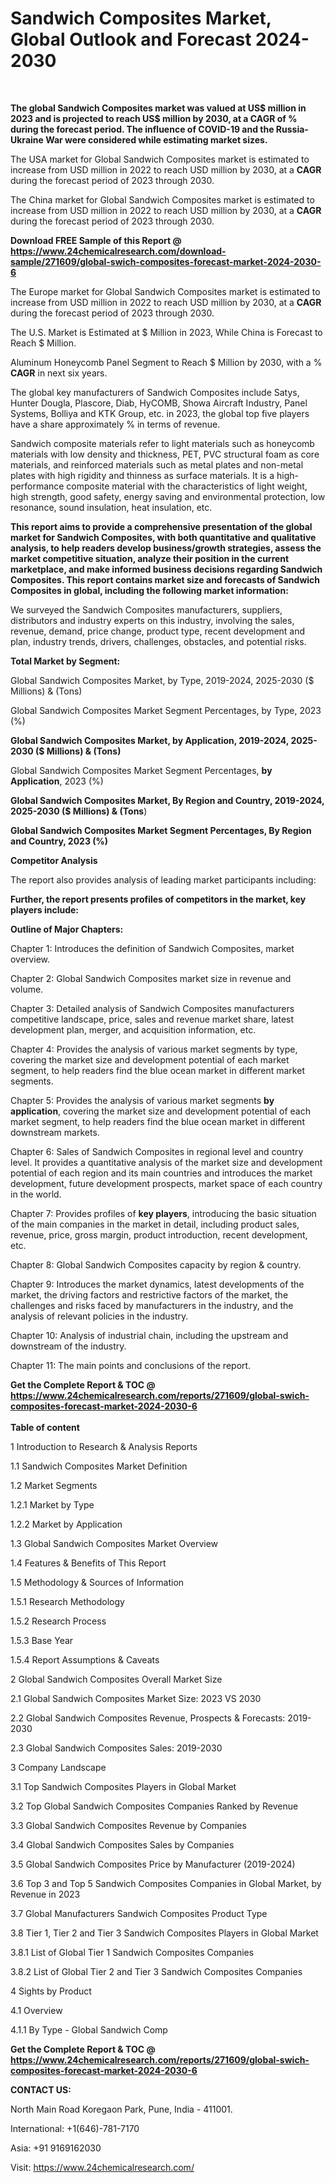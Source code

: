 <h1>Sandwich Composites Market, Global Outlook and Forecast 2024-2030</h1><br/><p><strong>The global Sandwich Composites market was valued at US$ million in 2023 and is projected to reach US$ million by 2030, at a <strong>CAGR</strong> of % during the forecast period. The influence of COVID-19 and the Russia-Ukraine War were considered while estimating market sizes.</strong></p><p>The USA market for Global Sandwich Composites market is estimated to increase from USD million in 2022 to reach USD million by 2030, at a <strong>CAGR</strong> during the forecast period of 2023 through 2030.</p><p>The China market for Global Sandwich Composites market is estimated to increase from USD million in 2022 to reach USD million by 2030, at a <strong>CAGR</strong> during the forecast period of 2023 through 2030.</p><div><b>Download FREE Sample of this Report @ <a href="https://www.24chemicalresearch.com/download-sample/271609/global-swich-composites-forecast-market-2024-2030-6">https://www.24chemicalresearch.com/download-sample/271609/global-swich-composites-forecast-market-2024-2030-6</a></b></div><p>The Europe market for Global Sandwich Composites market is estimated to increase from USD million in 2022 to reach USD million by 2030, at a <strong>CAGR</strong> during the forecast period of 2023 through 2030.</p><p>The U.S. Market is Estimated at $ Million in 2023, While China is Forecast to Reach $ Million.</p><p>Aluminum Honeycomb Panel Segment to Reach $ Million by 2030, with a % <strong>CAGR</strong> in next six years.</p><p>The global key manufacturers of Sandwich Composites include Satys, Hunter Dougla, Plascore, Diab, HyCOMB, Showa Aircraft Industry, Panel Systems, Bolliya and KTK Group, etc. in 2023, the global top five players have a share approximately % in terms of revenue.</p><p>Sandwich composite materials refer to light materials such as honeycomb materials with low density and thickness, PET, PVC structural foam as core materials, and reinforced materials such as metal plates and non-metal plates with high rigidity and thinness as surface materials. It is a high-performance composite material with the characteristics of light weight, high strength, good safety, energy saving and environmental protection, low resonance, sound insulation, heat insulation, etc.</p><p><strong>This report aims to provide a comprehensive presentation of the global market for Sandwich Composites, with both quantitative and qualitative analysis, to help readers develop business/growth strategies, assess the market competitive situation, analyze their position in the current marketplace, and make informed business decisions regarding Sandwich Composites. This report contains market size and forecasts of Sandwich Composites in global, including the following market information:</strong></p><p>We surveyed the Sandwich Composites manufacturers, suppliers, distributors and industry experts on this industry, involving the sales, revenue, demand, price change, product type, recent development and plan, industry trends, drivers, challenges, obstacles, and potential risks.</p><p><strong>Total Market by Segment:</strong></p><p>Global Sandwich Composites Market, by Type, 2019-2024, 2025-2030 ($ Millions) & (Tons)</p><p>Global Sandwich Composites Market Segment Percentages, by Type, 2023 (%)</p><p><strong>Global Sandwich Composites Market, <strong>by Application</strong>, 2019-2024, 2025-2030 ($ Millions) & (Tons)</strong></p><p>Global Sandwich Composites Market Segment Percentages, <strong>by Application</strong>, 2023 (%)</p><p><strong>Global Sandwich Composites Market, By Region and Country, 2019-2024, 2025-2030 ($ Millions) & (Tons</strong>)</p><p><strong>Global Sandwich Composites Market Segment Percentages, By Region and Country, 2023 (%)</strong></p><p><strong>Competitor Analysis</strong></p><p>The report also provides analysis of leading market participants including:</p><p><strong>Further, the report presents profiles of competitors in the market, <strong>key players</strong> include:</strong></p><p><strong>Outline of Major Chapters:</strong></p><p>Chapter 1: Introduces the definition of Sandwich Composites, market overview.</p><p>Chapter 2: Global Sandwich Composites market size in revenue and volume.</p><p>Chapter 3: Detailed analysis of Sandwich Composites manufacturers competitive landscape, price, sales and revenue market share, latest development plan, merger, and acquisition information, etc.</p><p>Chapter 4: Provides the analysis of various market segments by type, covering the market size and development potential of each market segment, to help readers find the blue ocean market in different market segments.</p><p>Chapter 5: Provides the analysis of various market segments <strong>by application</strong>, covering the market size and development potential of each market segment, to help readers find the blue ocean market in different downstream markets.</p><p>Chapter 6: Sales of Sandwich Composites in regional level and country level. It provides a quantitative analysis of the market size and development potential of each region and its main countries and introduces the market development, future development prospects, market space of each country in the world.</p><p>Chapter 7: Provides profiles of <strong>key players</strong>, introducing the basic situation of the main companies in the market in detail, including product sales, revenue, price, gross margin, product introduction, recent development, etc.</p><p>Chapter 8: Global Sandwich Composites capacity by region & country.</p><p>Chapter 9: Introduces the market dynamics, latest developments of the market, the driving factors and restrictive factors of the market, the challenges and risks faced by manufacturers in the industry, and the analysis of relevant policies in the industry.</p><p>Chapter 10: Analysis of industrial chain, including the upstream and downstream of the industry.</p><p>Chapter 11: The main points and conclusions of the report.</p><div><b>Get the Complete Report & TOC @ <a href="https://www.24chemicalresearch.com/reports/271609/global-swich-composites-forecast-market-2024-2030-6">https://www.24chemicalresearch.com/reports/271609/global-swich-composites-forecast-market-2024-2030-6</a></b></div><br><b>Table of content</b><p>1 Introduction to Research & Analysis Reports<br />
 
  1.1 Sandwich Composites Market Definition<br />
 
  1.2 Market Segments<br />
 
  1.2.1 Market by Type<br />
 
  1.2.2 Market by Application<br />
 
  1.3 Global Sandwich Composites Market Overview<br />
 
  1.4 Features & Benefits of This Report<br />
 
  1.5 Methodology & Sources of Information<br />
 
  1.5.1 Research Methodology<br />
 
  1.5.2 Research Process<br />
 
  1.5.3 Base Year<br />
 
  1.5.4 Report Assumptions & Caveats<br />
 
 2 Global Sandwich Composites Overall Market Size<br />
 
  2.1 Global Sandwich Composites Market Size: 2023 VS 2030<br />
 
  2.2 Global Sandwich Composites Revenue, Prospects & Forecasts: 2019-2030<br />
 
  2.3 Global Sandwich Composites Sales: 2019-2030<br />
 
 3 Company Landscape<br />
 
  3.1 Top Sandwich Composites Players in Global Market<br />
 
  3.2 Top Global Sandwich Composites Companies Ranked by Revenue<br />
 
  3.3 Global Sandwich Composites Revenue by Companies<br />
 
  3.4 Global Sandwich Composites Sales by Companies<br />
 
  3.5 Global Sandwich Composites Price by Manufacturer (2019-2024)<br />
 
  3.6 Top 3 and Top 5 Sandwich Composites Companies in Global Market, by Revenue in 2023<br />
 
  3.7 Global Manufacturers Sandwich Composites Product Type<br />
 
  3.8 Tier 1, Tier 2 and Tier 3 Sandwich Composites Players in Global Market<br />
 
  3.8.1 List of Global Tier 1 Sandwich Composites Companies<br />
 
  3.8.2 List of Global Tier 2 and Tier 3 Sandwich Composites Companies<br />
 
 4 Sights by Product<br />
 
  4.1 Overview<br />
 
  4.1.1 By Type - Global Sandwich Comp<br><div><b>Get the Complete Report & TOC @ <a href="https://www.24chemicalresearch.com/reports/271609/global-swich-composites-forecast-market-2024-2030-6">https://www.24chemicalresearch.com/reports/271609/global-swich-composites-forecast-market-2024-2030-6</a></b></div></p>
 
 <b>CONTACT US:</b><br>
 
 North Main Road Koregaon Park, Pune, India - 411001.<br/>
 
 International: +1(646)-781-7170<br/>
 
 Asia: +91 9169162030<br/>
 
 Visit: <a href="https://www.24chemicalresearch.com/">https://www.24chemicalresearch.com/</a>
 
 <br>